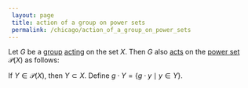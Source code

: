 ```yaml
---
 layout: page
 title: action of a group on power sets
 permalink: /chicago/action_of_a_group_on_power_sets
---
```

Let $G$ be a [group](https://defsmath.github.io/DefsMath/group) [acting](https://defsmath.github.io/DefsMath/group_action) on the set $X$. Then $G$ also [acts](https://defsmath.github.io/DefsMath/#############acts) on the [power set](https://defsmath.github.io/DefsMath/power_set) $\mathcal P(X)$ as follows:

If $Y\in \mathcal P(X)$, then $Y\subset X$. Define $g\cdot Y =\{g\cdot y\mid y\in Y\}$. 